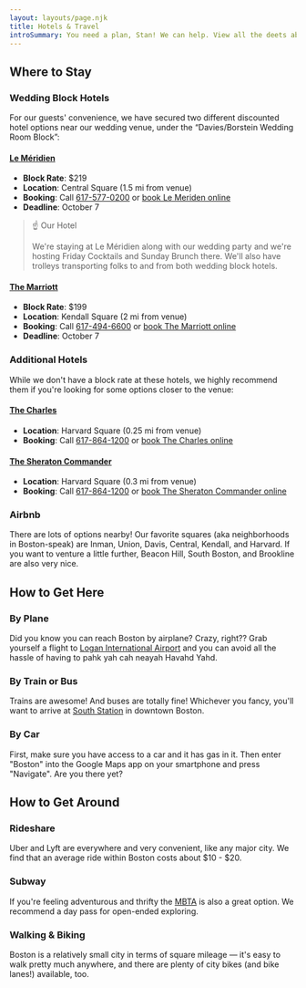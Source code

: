 ```yaml
---
layout: layouts/page.njk
title: Hotels & Travel
introSummary: You need a plan, Stan! We can help. View all the deets about the rest of the wedding weekend, where to stay, and how to get here.
---
```


## Where to Stay

### Wedding Block Hotels

For our guests' convenience, we have secured two different discounted hotel options near our wedding venue, under the “Davies/Borstein Wedding Room Block”:

#### [Le Méridien](https://goo.gl/maps/Bs52XamKjugYJxyU6)

* **Block Rate**: $219
* **Location**: Central Square (1.5 mi from venue)
* **Booking**: Call [617-577-0200](tel:6175770200) or [book Le Meriden online](https://www.marriott.com/events/start.mi?id=1647348171625&key=GRP)
* **Deadline**: October 7

> ☝️ Our Hotel
>
> We're staying at Le Méridien along with our wedding party and we're hosting Friday Cocktails and Sunday Brunch there. We'll also have trolleys transporting folks to and from both wedding block hotels.

#### [The Marriott](https://goo.gl/maps/KJxcu23ywJZvkWKc7)

* **Block Rate**: $199
* **Location**: Kendall Square (2 mi from venue)
* **Booking**: Call [617-494-6600](tel:6174946600) or [book The Marriott online](https://www.marriott.com/events/start.mi?id=1648493727073&key=GRP)
* **Deadline**: October 7

### Additional Hotels

While we don't have a block rate at these hotels, we highly recommend them if you're looking for some options closer to the venue:

#### [The Charles](https://goo.gl/maps/5J8ue6nXNbjY6iUC6)

* **Location**: Harvard Square (0.25 mi from venue)
* **Booking**: Call [617-864-1200](tel:6178641200) or [book The Charles online](https://www.charleshotel.com/)

#### [The Sheraton Commander](https://goo.gl/maps/TGkQzReBFa7rtYEm8)

* **Location**: Harvard Square (0.3 mi from venue)
* **Booking**: Call [617-864-1200](tel:6178641200) or [book The Sheraton Commander online](https://www.marriott.com/en-us/hotels/boscs-sheraton-commander-hotel/overview/)

### Airbnb

There are lots of options nearby! Our favorite squares (aka neighborhoods in Boston-speak) are Inman, Union, Davis, Central, Kendall, and Harvard. If you want to venture a little further, Beacon Hill, South Boston, and Brookline are also very nice.

## How to Get Here

### By Plane

Did you know you can reach Boston by airplane? Crazy, right?? Grab yourself a flight to [Logan International Airport](http://www.massport.com/logan-airport/) and you can avoid all the hassle of having to pahk yah cah neayah Havahd Yahd.

### By Train or Bus

Trains are awesome! And buses are totally fine! Whichever you fancy, you'll want to arrive at [South Station](https://www.south-station.net/) in downtown Boston.

### By Car

First, make sure you have access to a car and it has gas in it. Then enter "Boston" into the Google Maps app on your smartphone and press "Navigate". Are you there yet?

## How to Get Around

### Rideshare

Uber and Lyft are everywhere and very convenient, like any major city. We find that an average ride within Boston costs about $10 - $20.

### Subway

If you're feeling adventurous and thrifty the [MBTA](https://www.mbta.com/schedules/subway) is also a great option. We recommend a day pass for open-ended exploring.

### Walking & Biking

Boston is a relatively small city in terms of square mileage — it's easy to walk pretty much anywhere, and there are plenty of city bikes (and bike lanes!) available, too.
